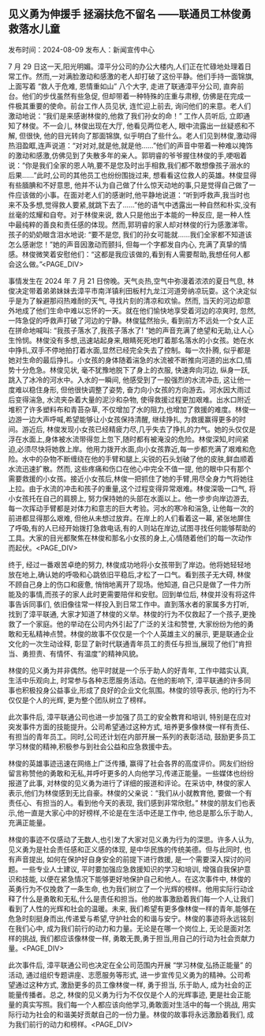 ## 见义勇为伸援手 拯溺扶危不留名 ——联通员工林俊勇救落水儿童

发布时间：2024-08-09 发布人：新闻宣传中心

7 月 29 日这一天,阳光明媚。漳平分公司的办公大楼内,人们正在忙碌地处理着日常工作。然而,一对满脸激动和感激的老人却打破了这份平静。他们手持一面锦旗, 上面写着 “救人于危难, 恩情重如山” 八个大字, 走进了联通漳平分公司, 直奔前台。他们的步伐虽然有些急促, 但却带着一种特殊的庄重与肃穆, 仿佛是在完成一件极其重要的使命。前台工作人员见状, 连忙迎上前去, 询问他们的来意。老人们激动地说：“我们是来感谢林俊的,他救了我们孙女的命！” 工作人员听后, 立即通知了林俊。不一会儿, 林俊出现在大厅, 他看见两位老人, 眼中流露出一丝疑惑和不解, 但很快, 他的目光转向了那面锦旗, 似乎明白了些什么。老人们见到林俊,激动得热泪盈眶,连声说道：“对对对,就是他,就是他……”他们的声音中带着一种难以掩饰的激动和感激,仿佛见到了失散多年的亲人。郭玥睿的爷爷握住林俊的手,哽咽着说：“你是我们全家的恩人呐,要不是您及时出手相救,我们都不敢想像孩子溺水的后果……”此时,公司的其他员工也纷纷围拢过来, 想看看这位救人的英雄。林俊显得有些腼腆和不好意思, 他并不认为自己做了什么惊天动地的事,只是觉得自己做了一件应该做的小事。在面对老人们的感谢时,他平静地说道：“听到呼救声,我当时也来不及多想,觉得救人要紧,就跳下去了……”他的语气中透露出一种自然和朴实,没有丝毫的炫耀和自夸。对于林俊来说, 救人只是他出于本能的一种反应, 是一种人性中最纯粹的善良和责任感的体现。然而,郭玥睿的家人却对林俊的行为感激涕零。孩子的奶奶眼含泪水地说: “要不是您, 我们的孙女可能就……我们全家都不知道该怎么感谢您！”她的声音因激动而颤抖, 但每一个字都发自内心, 充满了真挚的情感。林俊微笑着安慰他们：“这都是我应该做的,看到有人需要帮助,我想任何人都会这么做。”<PAGE_DIV> 

<!-- Media -->

<!-- figureText: China un com中国联通 遏制重特大事故发生 必花钱买手机5G” -->

<!-- Media -->

事情发生在 2024 年 7 月 21 日傍晚。天气炎热,空气中弥漫着浓浓的夏日气息, 林俊决定带着弟弟妹妹去漳平市南洋镇利田板村九龙江河道旁纳凉玩耍。这个决定似乎是为了躲避那闷热难耐的天气, 寻找片刻的清凉和欢愉。然而, 当天的河边却意外地成了他们生命中难以忘怀的一天。就在他们愉快地享受着河边的凉爽时, 忽然, 一阵急促的呼救声打破了河边的宁静。林俊猛然抬头, 看到前方不远处一个女人正在拼命地喊叫: “我孩子落水了,我孩子落水了! ”她的声音充满了绝望和无助,让人心生怜悯。林俊没有多想,迅速站起身来,眼睛死死地盯着那名落水的小女孩。她在水中挣扎,双手不停地拍打着水面,显然已经完全失去了控制。每一次扑腾, 似乎都是她对生命的最后挣扎。小女孩的身体随着湍急的水流被不断推向河道的出水口,情势十分危急。林俊见状, 毫不犹豫地脱下了身上的衣服, 快速奔向河边, 纵身一跃, 跳入了冰冷的河水中。入水的一瞬间, 他感受到了一股强烈的水流冲击, 这让他一度难以稳住身形, 但他很快调整了姿势, 奋力向小女孩的方向游去。河水因大雨过后变得湍急, 水流夹杂着大量的泥沙和杂物, 使得救援过程更加艰难。出水口附近堆积了许多塑料布和青苔杂草, 不仅增加了水的阻力,也增加了救援的难度。林俊一边游一边大声呼喊,希望能够让小女孩保持清醒, 继续挣扎, 为救援赢得更多的时间。游近后, 林俊发现小女孩已经精疲力尽,几乎失去了挣扎的力气。她的头仅仅是浮在水面上,身体被水流带得忽上忽下,随时都有被淹没的危险。林俊深知,时间紧迫,必须尽快将她救上岸。他用力拨开水面,向小女孩靠近,每一步都充满了艰难和危险。水中的杂物不断缠绕在他的手臂和腿上,尖锐的石头划破了他的皮肤,鲜血顺着水流迅速扩散。然而, 这些疼痛和伤口在他心中完全不值一提, 他的眼中只有那个需要救援的小女孩。接近小女孩后,林俊一把抓住了她的手臂,用尽全身力气将她往上拉。由于水流的冲击和孩子的重量,这个过程变得异常艰难。林俊深吸一口气, 将小女孩托在自己的肩膀上, 努力保持她的头部在水面以上。他一步步向岸边游去, 每一次挥动手臂都是对体力和意志的巨大考验。河水的寒冷和湍急, 让他每一次的前进都显得那么艰难, 但他从未想过放弃。在岸上的人们看着这一幕, 紧张地屏住了呼吸,有的人已经开始拨打急救电话,有的人则站在岸边,试图寻找任何能够帮助的工具。大家的目光都聚焦在林俊和那名小女孩的身上,心情随着他们的每一次动作而起伏。<PAGE_DIV> 

终于, 经过一番艰苦卓绝的努力, 林俊成功地将小女孩带到了岸边。他将她轻轻地放在地上,确认她的呼吸和心跳依旧平稳后,才松了一口气。看到孩子无大碍, 林俊不顾自己身上的伤口和疲惫, 悄悄地离开了现场。他知道, 自己只是做了一件力所能及的事情,而孩子的家人此时更需要陪伴和安慰。回到单位后, 林俊并没有将这件事告诉同事们, 依旧像往常一样投入到日常工作中。直到落水者的家属多方打听, 找到了漳平联通, 大家才知道了林俊的义举。林俊的行为不仅救起了一个孩子,更挽救了一个家庭。他的举动在公司内外引起了广泛的关注和赞誉, 大家纷纷为他的勇敢和无私精神点赞。林俊的故事不仅仅是一个个人英雄主义的展示, 更是联通企业文化的一次生动诠释, 彰显了新时代联通青年员工的责任与担当,展现了他们“肯担当、勇担责、有情怀、有温度”的精神风貌。

林俊的见义勇为并非偶然。他平时就是一个乐于助人的好青年, 工作中踏实认真, 生活中乐观向上, 时常参与各种志愿服务活动。在他的影响下, 漳平联通的许多同事也积极投身公益事业,形成了良好的企业文化氛围。林俊的领导表示, 他的行为不仅仅是个人的光辉, 更为整个团队树立了榜样。

此次事件后, 漳平联通公司也进一步加强了员工的安全教育和培训, 特别是在应对突发事件方面的技能提升。公司希望通过这种方式, 培养更多像林俊一样有责任、有担当的青年员工。同时,公司还计划在内部开展一系列的表彰活动, 鼓励更多员工学习林俊的精神,积极参与到社会公益和应急救援中去。

林俊的英雄事迹迅速在网络上广泛传播, 赢得了社会各界的高度评价。网友们纷纷留言称赞他的勇敢和无私,并呼吁更多的人向他学习,传递正能量。一些媒体也纷纷报道了此事, 对林俊的见义勇为进行了详细的报道和评论。在采访中, 林俊的家人表示,他们为林俊感到无比自豪。林俊的父亲说：“我们从小就教育他, 要做一个有责任心、有担当的人。看到他今天的表现, 我们感到非常欣慰。” 林俊的朋友们也表示,他一直是大家心中的好榜样,不论是在生活中还是工作中, 他总是那么乐于助人,充满正能量。

林俊的事迹不仅感动了无数人,也引发了大家对见义勇为行为的深思。许多人认为, 见义勇为是社会责任感和正义感的体现, 是中华民族的传统美德。但与此同时, 也有声音提出, 如何在保护好自身安全的前提下进行救援, 是一个需要深入探讨的问题。一些专业人士建议, 平时要加强应急救援知识的学习和培训, 增强自我保护意识和技能, 以便在紧急情况下能够更好地保护自己和他人。在这次事件中, 林俊的英勇行为不仅挽救了一条生命, 也为我们树立了一个光辉的榜样。他用实际行动诠释了什么是勇敢和无私,什么是责任和担当。他的故事激励着我们每一个人,让我们看到了人性的光辉和社会的温暖。未来, 我们希望有更多像林俊一样的青年,能够在危急时刻挺身而出,传递爱与希望,守护社会的和谐与安宁。林俊的事迹将永远铭刻在我们心中, 成为我们前行的动力和力量。无论是在哪一个岗位上, 无论是面对怎样的挑战, 我们都应该像林俊一样, 勇敢无畏,勇于担当,用自己的行动为社会贡献力量。<PAGE_DIV> 

此次事件后, 漳平联通公司也决定在全公司范围内开展 “学习林俊,弘扬正能量” 的活动, 通过组织专题讲座、志愿服务等形式, 进一步宣传见义勇为的精神。公司希望通过这种方式, 激励更多的员工像林俊一样, 勇于担当, 乐于助人, 成为社会的正能量传播者。总之, 林俊的见义勇为行为不仅仅是个人的光辉事迹, 更是社会正能量的真实写照。我们每一个人都应该向他学习,勇敢面对生活中的每一个挑战, 用实际行动为社会的和谐美好贡献自己的一份力量。林俊的故事将永远激励着我们, 成为我们前行的动力和榜样。<PAGE_DIV> 